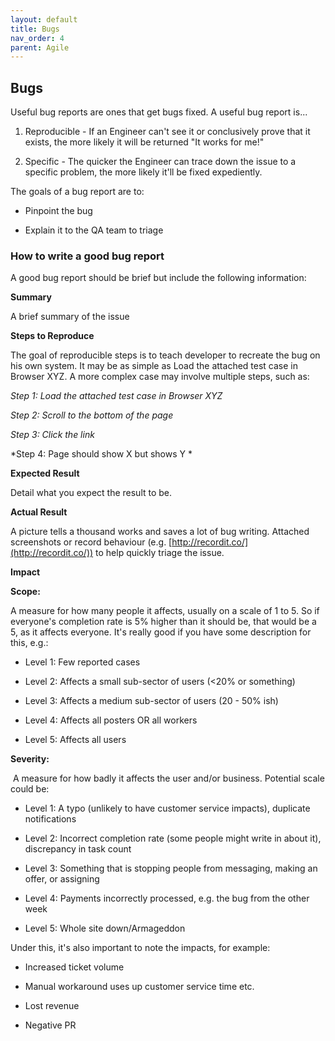 ```yaml
---
layout: default
title: Bugs
nav_order: 4
parent: Agile
---
```


Bugs
----

Useful bug reports are ones that get bugs fixed. A useful bug report
is\...

1.  Reproducible - If an Engineer can\'t see it or conclusively prove
that it exists, the more likely it will be returned \"It works for
me!\"

2.  Specific - The quicker the Engineer can trace down the issue to a
specific problem, the more likely it\'ll be fixed expediently.

The goals of a bug report are to:

-   Pinpoint the bug

-   Explain it to the QA team to triage

### How to write a good bug report

A good bug report should be brief but include the following information:

**Summary**

A brief summary of the issue

**Steps to Reproduce**

The goal of reproducible steps is to teach developer to recreate the bug
on his own system. It may be as simple as Load the attached test case in
Browser XYZ. A more complex case may involve multiple steps, such as:

*Step 1: Load the attached test case in Browser XYZ*

*Step 2: Scroll to the bottom of the page*

*Step 3: Click the link*

*Step 4: Page should show X but shows Y *

**Expected Result**

Detail what you expect the result to be. 

**Actual Result**

A picture tells a thousand works and saves a lot of bug writing.
Attached screenshots or record behaviour
(e.g. [http://recordit.co/](http://recordit.co/)) to help
quickly triage the issue. 

**Impact**

**Scope:**

A measure for how many people it affects, usually on a scale of 1 to 5.
So if everyone's completion rate is 5% higher than it should be, that
would be a 5, as it affects everyone. It's really good if you have some
description for this, e.g.:

-   Level 1: Few reported cases

-   Level 2: Affects a small sub-sector of users (\<20% or something)

-   Level 3: Affects a medium sub-sector of users (20 - 50% ish)

-   Level 4: Affects all posters OR all workers

-   Level 5: Affects all users

**Severity:**

 A measure for how badly it affects the user and/or business. Potential
scale could be:

-   Level 1: A typo (unlikely to have customer service impacts),
duplicate notifications

-   Level 2: Incorrect completion rate (some people might write in about
 it), discrepancy in task count

-   Level 3: Something that is stopping people from messaging, making an
 offer, or assigning

-   Level 4: Payments incorrectly processed, e.g. the bug from the other
 week

-   Level 5: Whole site down/Armageddon

Under this, it's also important to note the impacts, for example:

-   Increased ticket volume

-   Manual workaround uses up customer service time etc.

-   Lost revenue

-   Negative PR
